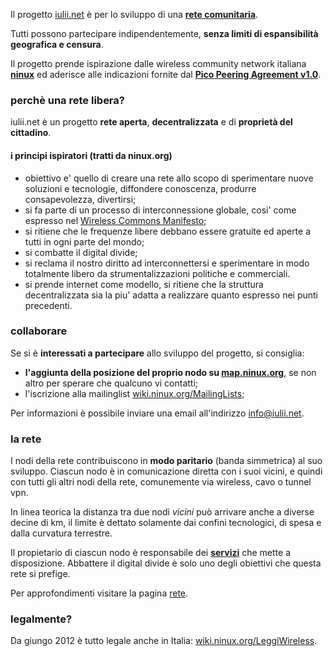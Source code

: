 Il progetto [iulii.net](http://iulii.net "sito del progetoo iulii.net") è per lo sviluppo di una [**rete comunitaria**](http://it.wikipedia.org/wiki/Wireless_community_network "wireless community network su wikipedia").

Tutti possono partecipare indipendentemente, **senza limiti di espansibilità geografica e censura**.

Il progetto prende ispirazione dalle wireless community network italiana [**ninux**](http://wiki.ninux.org "ninux wiki") ed aderisce alle indicazioni fornite dal [**Pico Peering Agreement v1.0**](http://www.picopeer.net "pico peering agreement").

### perchè una rete libera?

iulii.net è un progetto **rete aperta**, **decentralizzata** e di **proprietà del cittadino**. 

#### i principi ispiratori (tratti da ninux.org)

* obiettivo e' quello di creare una rete allo scopo di sperimentare nuove soluzioni e tecnologie, diffondere conoscenza, produrre consapevolezza, divertirsi;
* si fa parte di un processo di interconnessione globale, cosi' come espresso nel [Wireless Commons Manifesto](http://wiki.ninux.org/WirelessCommonsManifesto "Wireless Common Manifesto");
* si ritiene che le frequenze libere debbano essere gratuite ed aperte a tutti in ogni parte del mondo;
* si combatte il digital divide;
* si reclama il nostro diritto ad interconnettersi e sperimentare in modo totalmente libero da strumentalizzazioni politiche e commerciali.
* si prende internet come modello, si ritiene che la struttura decentralizzata sia la piu' adatta a realizzare quanto espresso nei punti precedenti.

### collaborare

Se si è **interessati a partecipare** allo sviluppo del progetto, si consiglia: 

* **l'aggiunta della posizione del proprio nodo su [map.ninux.org](http://map.ninux.org/ "map server ninux")**, se non altro per sperare che qualcuno vi contatti;
* l'iscrizione alla mailinglist [wiki.ninux.org/MailingLists](http://wiki.ninux.org/MailingLists "ninux mailinglist");

Per informazioni è possibile inviare una email all'indirizzo [info@iulii.net](mailto:info@iulii.net "email contatti iulii.net").

### la rete

I nodi della rete contribuiscono in **modo paritario** (banda simmetrica) al suo sviluppo. Ciascun nodo è in comunicazione diretta con i suoi vicini, e quindi con tutti gli altri nodi della rete, comunemente via wireless, cavo o tunnel vpn.

In linea teorica la distanza tra due nodi *vicini* può arrivare anche a diverse decine di km, il limite è dettato solamente dai confini tecnologici, di spesa e dalla curvatura terrestre.

Il propietario di ciascun nodo è responsabile dei **[servizi](rete/servizi.html "servizi del progetto iulii.net")** che mette a disposizione. Abbattere il digital divide è solo uno degli obiettivi che questa rete si prefige.

Per approfondimenti visitare la pagina [rete](./rete "approfondimenti").

### legalmente?

Da giungo 2012 è tutto legale anche in Italia: [wiki.ninux.org/LeggiWireless](http://wiki.ninux.org/LeggiWireless "ninux leggi wireless").


